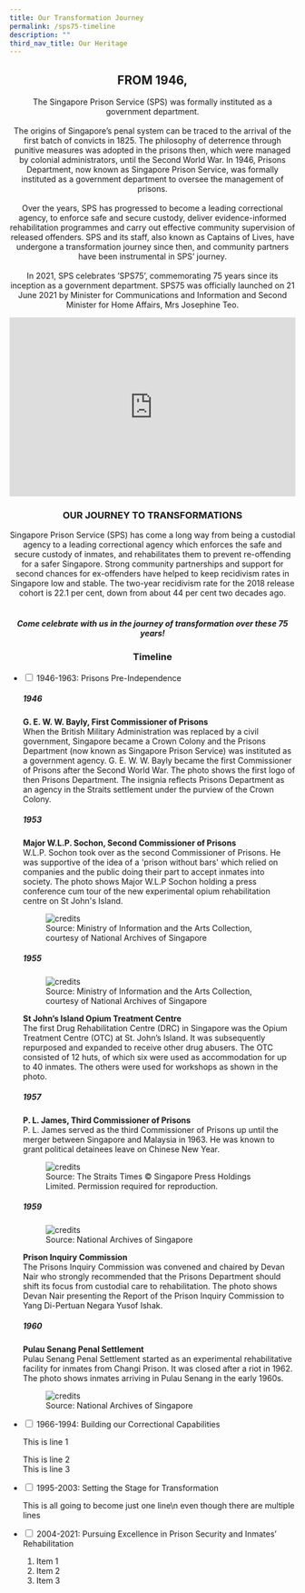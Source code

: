 ```yaml
---
title: Our Transformation Journey
permalink: /sps75-timeline
description: ""
third_nav_title: Our Heritage
---
```

<center><h2>FROM 1946,</h2>
	
<p>The Singapore Prison Service (SPS) was formally instituted as a government department.<br>
&nbsp;<br>
The origins of Singapore’s penal system can be traced to the arrival of the first batch of convicts in 1825. The philosophy of deterrence through punitive measures was adopted in the prisons then, which were managed by colonial administrators, until the Second World War. In 1946, Prisons Department, now known as Singapore Prison Service, was formally instituted as a government department to oversee the management of prisons.<br>
&nbsp;<br>
Over the years, SPS has progressed to become a leading correctional agency, to enforce safe and secure custody, deliver evidence-informed rehabilitation programmes and carry out effective community supervision of released offenders. SPS and its staff, also known as Captains of Lives, have undergone a transformation journey since then, and community partners have been instrumental in SPS’ journey.<br>
&nbsp;<br>
In 2021, SPS celebrates ’SPS75’, commemorating 75 years since its inception as a government department. SPS75 was officially launched on 21 June 2021 by Minister for Communications and Information and Second Minister for Home Affairs, Mrs Josephine Teo.</p></center>

<iframe title="YouTube video player" src="https://www.youtube.com/embed/aZ1DbO7epB0" width="100%" height="315" frameborder="0" allowfullscreen="allowfullscreen"></iframe>


<center><h3>OUR JOURNEY TO TRANSFORMATIONS</h3>
Singapore Prison Service (SPS) has come a long way from being a custodial agency to a leading correctional agency which enforces the safe and secure custody of inmates, and rehabilitates them to prevent re-offending for a safer Singapore. Strong community partnerships and support for second chances for ex-offenders have helped to keep recidivism rates in Singapore low and stable. The two-year recidivism rate for the 2018 release cohort is 22.1 per cent, down from about 44 per cent two decades ago.<br>
&nbsp;<br>
	<h5>Come celebrate with us in the journey of transformation over these 75 years!</h5></center>

<center><h3>Timeline</h3></center>
<ul class="jekyllcodex_accordion">
  <li>
    <input type="checkbox" id="accordion1">
    <label for="accordion1">1946-1963: Prisons Pre-Independence</label>
    <div>
      <p><td style="width: 50%; vertical-align: middle"><h5>1946</h5></td>
<td style="width: 50%;"><div class="container">
  <div class="row">
    <div class="col">
    <img src="/images/SPS75/1946.png" alt="" />
    </div>
    <div class="col">
      <strong>G. E. W. W. Bayly, First Commissioner of Prisons</strong><br />When the British Military Administration was replaced by a civil government, Singapore became a Crown Colony and the Prisons Department (now known as Singapore Prison Service) was instituted as a government agency. G. E. W. W. Bayly became the first Commissioner of Prisons after the Second World War. The photo shows the first logo of then Prisons Department. The insignia reflects Prisons Department as an agency in the Straits settlement under the purview of the Crown Colony.
    </div>
  </div>
 </div><td style="width: 50%; vertical-align: middle"><h5>1953</h5></td>
<td style="width: 50%;"><div class="container">
  <div class="row">
    <div class="col">
<strong>Major W.L.P. Sochon, Second Commissioner of Prisons</strong><br />W.L.P. Sochon took over as the second Commissioner of Prisons. He was supportive of the idea of a 'prison without bars' which relied on companies and the public doing their part to accept inmates into society. The photo shows Major W.L.P Sochon holding a press conference cum tour of the new experimental opium rehabilitation centre on St John's Island.
    </div>
    <div class="col">
      <figure>
    <img src="/images/SPS75/1953_Sochon%20Second%20Comsr.jpeg"
				 alt="credits">
    <figcaption>Source: Ministry of Information and the Arts Collection, courtesy of National Archives of Singapore</figcaption>
</figure>
    </div>
  </div>
			 </div><td style="width: 50%; vertical-align: middle"><h5>1955</h5></td>
<td style="width: 50%;"><div class="container">
  <div class="row">
    <div class="col">
    <figure>
    <img src="/images/SPS75/1955.jpg"
				 alt="credits">
    <figcaption>Source: Ministry of Information and the Arts Collection, courtesy of National Archives of Singapore</figcaption>
</figure>
    </div>
    <div class="col">
      <strong>St John’s Island Opium Treatment Centre</strong><br />The first Drug Rehabilitation Centre (DRC) in Singapore was the Opium Treatment Centre (OTC) at St. John’s Island. It was subsequently repurposed and expanded to receive other drug abusers. The OTC consisted of 12 huts, of which six were used as accommodation for up to 40 inmates. The others were used for workshops as shown in the photo.
    </div>
  </div>
			</div><td style="width: 50%; vertical-align: middle"><h5>1957</h5></td>
<td style="width: 50%;"><div class="container">
  <div class="row">
    <div class="col">
			<strong>P. L. James, Third Commissioner of Prisons</strong><br />P. L. James served as the third Commissioner of Prisons up until the merger between Singapore and Malaysia in 1963. He was known to grant political detainees leave on Chinese New Year.
    </div>
    <div class="col">
       <figure>
    <img src="/images/SPS75/1957.jpg"
				 alt="credits">
    <figcaption>Source: The Straits Times © Singapore Press Holdings Limited. Permission required for reproduction.</figcaption>
</figure>
    </div>
  </div>
    </div><td style="width: 50%; vertical-align: middle"><h5>1959</h5></td>
<td style="width: 50%;"><div class="container">
  <div class="row">
    <div class="col">
    <figure>
    <img src="/images/SPS75/1959%20Prison%20Inquiry.jpg"
				 alt="credits">
    <figcaption>Source: National Archives of Singapore</figcaption>
</figure>
    </div>
    <div class="col">
      <strong>Prison Inquiry Commission</strong><br />The Prisons Inquiry Commission was convened and chaired by Devan Nair who strongly recommended that the Prisons Department should shift its focus from custodial care to rehabilitation. The photo shows Devan Nair presenting the Report of the Prison Inquiry Commission to Yang Di-Pertuan Negara Yusof Ishak.
    </div>
  </div>
	</div><td style="width: 50%; vertical-align: middle"><h5>1960</h5></td>
<td style="width: 50%;"><div class="container">
  <div class="row">
    <div class="col">
			<strong>Pulau Senang Penal Settlement</strong><br />Pulau Senang Penal Settlement started as an experimental rehabilitative facility for inmates from Changi Prison. It was closed after a riot in 1962. The photo shows inmates arriving in Pulau Senang in the early 1960s.
    </div>
		<div class="col">
       <figure>
    <img src="/images/SPS75/1960%20Pulau%20Senang.jpg"
				 alt="credits">
    <figcaption>Source: National Archives of Singapore</figcaption>
</figure>
	</div>
  </div>		
  <li>
    <input type="checkbox" id="accordion2">
    <label for="accordion2">1966-1994: Building our Correctional Capabilities</label>
    <div>
      <p>This is line 1</p>
      <p>This is line 2<br>
        This is line 3</p>
    </div>
  </li>
  <li>
    <input type="checkbox" id="accordion3">
    <label for="accordion3">1995-2003: Setting the Stage for Transformation</label>
    <div>
      <p>
        This is all going
        to become just one line\n even though there are multiple lines
      </p>
    </div>
  </li>
  <li>
    <input type="checkbox" id="accordion4">
    <label for="accordion4">2004-2021: Pursuing Excellence in Prison Security and Inmates’ Rehabilitation</label>
    <div>
      <ol>
        <li>Item 1</li>
        <li>Item 2</li>
        <li>Item 3</li>
      </ol>
    </div>
  </li>